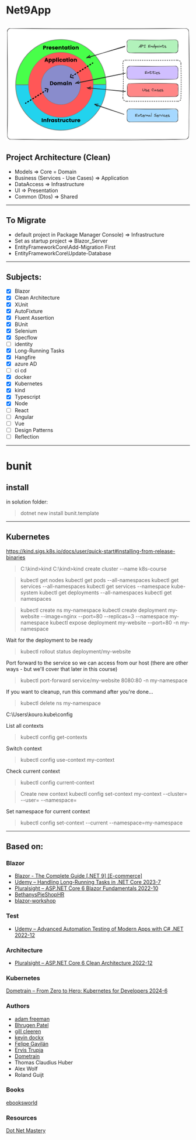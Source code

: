# Net9App

![Architecture](/images/clean_architecture.png)
---

## Project Architecture (Clean)
* Models => Core = Domain
* Business (Services - Use Cases) => Application
* DataAccess => Infrastructure
* UI => Presentation
* Common (Dtos) => Shared
---

## To Migrate
* default project in Package Manager Console) => Infrastructure
* Set as startup project => Blazor_Server
* EntityFrameworkCore\Add-Migration First
* EntityFrameworkCore\Update-Database

---
## Subjects:
- [x] Blazor
- [x] Clean Architecture
- [x] XUnit
- [x] AutoFixture
- [x] Fluent Assertion
- [x] BUnit
- [x] Selenium
- [x] Specflow
- [ ] identity
- [x] Long-Running Tasks
- [x] Hangfire
- [x] azure AD
- [ ] ci cd
- [x] docker
- [x] Kubernetes
- [x] kind
- [x] Typescript
- [x] Node
- [ ] React
- [ ] Angular
- [ ] Vue
- [ ] Design Patterns
- [ ] Reflection
---
# bunit
## install
in solution folder:
> dotnet new install bunit.template

---
## Kubernetes
https://kind.sigs.k8s.io/docs/user/quick-start#installing-from-release-binaries

> C:\kind>kind
> C:\kind>kind create cluster --name k8s-course

> kubectl get nodes
> kubectl get pods --all-namespaces
> kubectl get services --all-namespaces
> kubectl get services --namespace kube-system
> kubectl get deployments --all-namespaces
> kubectl get namespaces

> kubectl create ns my-namespace
> kubectl create deployment my-website --image=nginx --port=80 --replicas=3 --namespace my-namespace
> kubectl expose deployment my-website --port=80 -n my-namespace

Wait for the deployment to be ready
> kubectl rollout status deployment/my-website

Port forward to the service so we can access from our host
(there are other ways - but we'll cover that later in this course)
> kubectl port-forward service/my-website 8080:80 -n my-namespace

If you want to cleanup, run this command after you're done...
> kubectl delete ns my-namespace

C:\Users\kouro\.kube\config

List all contexts
> kubectl config get-contexts

Switch context
> kubectl config use-context my-context

Check current context
> kubectl config current-context

> Create new context
kubectl config set-context my-context --cluster=<cluster-name> --user=<user-name> --namespace=<namespace>

Set namespace for current context
> kubectl config set-context --current --namespace=my-namespace

---

## Based on:

### Blazor
* [Blazor - The Complete Guide [.NET 9] [E-commerce]](https://www.dotnetmastery.com/Home/Details?courseId=24)
* [Udemy – Handling Long-Running Tasks in .NET Core 2023-7](https://downloadlynet.ir/2024/04/134079/08/handling-long-running-tasks-in-net-core/19/?#/134079-udemy-132411112126.html)
* [Pluralsight – ASP.NET Core 6 Blazor Fundamentals 2022-10](https://downloadlynet.ir/2024/01/127564/06/asp-net-core-6-blazor-fundamentals/19/?#/127564-pluralsi-122428115629.html)
* [BethanysPieShopHR](https://github.com/GillCleeren/BethanysPieShopHR)
* [blazor-workshop](https://github.com/dotnet-presentations/blazor-workshop?tab=readme-ov-file)

### Test
* [Udemy – Advanced Automation Testing of Modern Apps with C# .NET 2022-12](https://downloadlynet.ir/2024/20/121451/03/advanced-automation-testing-of-modern-apps-with-c-net/21/?#/121451-udemy-092454125903.html)

### Architecture
* [Pluralsight – ASP.NET Core 6 Clean Architecture 2022-12](https://downloadlynet.ir/2023/18/93765/03/asp-net-core-6-clean-architecture/21/?#/93765-pluralsi-022450112828.html)

### Kubernetes
[Dometrain – From Zero to Hero: Kubernetes for Developers 2024-6](https://downloadlynet.ir/2024/24/132804/07/from-zero-to-hero-kubernetes-for-developers/13/?#/132804-dometrai-112449122301.html)

### Authors
* [adam freeman](https://www.ebooksworld.ir/search?term=adam+freeman)
* [Bhrugen Patel](https://downloadlynet.ir/?s=Bhrugen+Patel)
* [gill cleeren](https://downloadlynet.ir/?s=gill+cleeren&post_type%5B%5D=post&post_type%5B%5D=download)
* [kevin dockx](https://downloadlynet.ir/?s=kevin+dockx&post_type%5B%5D=post&post_type%5B%5D=download)
* [Felipe Gavilán](https://downloadlynet.ir/?s=Felipe+Gavil%C3%A1n&post_type%5B%5D=post&post_type%5B%5D=download)
* [Ervis Trupja](https://downloadlynet.ir/?s=Ervis+Trupja&post_type%5B%5D=post&post_type%5B%5D=download)
* [Dometrain](https://downloadlynet.ir/?s=Dometrain)
* Thomas Claudius Huber
* Alex Wolf
* Roland Guijt

### Books
[ebooksworld](https://www.ebooksworld.ir/)

### Resources
[Dot Net Mastery](https://www.dotnetmastery.com/)
